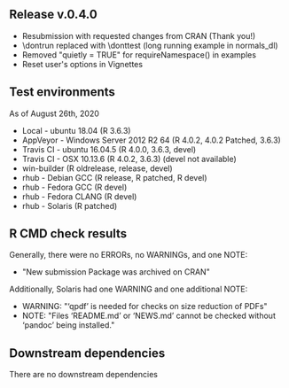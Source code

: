 ## Release v.0.4.0

* Resubmission with requested changes from CRAN (Thank you!)
* \dontrun replaced with \donttest (long running example in normals_dl)
* Removed "quietly = TRUE" for requireNamespace() in examples
* Reset user's options in Vignettes

## Test environments
As of August 26th, 2020

* Local - ubuntu 18.04 (R 3.6.3)
* AppVeyor - Windows Server 2012 R2 64 (R 4.0.2, 4.0.2 Patched, 3.6.3)
* Travis CI - ubuntu 16.04.5 (R 4.0.0, 3.6.3, devel)
* Travis CI - OSX 10.13.6 (R 4.0.2, 3.6.3) (devel not available)
* win-builder (R oldrelease, release, devel)
* rhub - Debian GCC (R release, R patched, R devel)
* rhub - Fedora GCC (R devel)
* rhub - Fedora CLANG (R devel)
* rhub - Solaris (R patched)

## R CMD check results

Generally, there were no ERRORs, no WARNINGs, and one NOTE:

- "New submission
   Package was archived on CRAN"

Additionally, Solaris had one WARNING and one additional NOTE:

- WARNING: "‘qpdf’ is needed for checks on size reduction of PDFs"
- NOTE: "Files ‘README.md’ or ‘NEWS.md’ cannot be checked without ‘pandoc’ being installed."

## Downstream dependencies

There are no downstream dependencies
